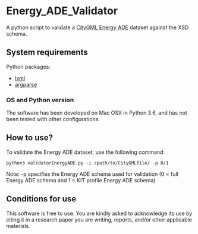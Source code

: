 # Energy_ADE_Validator
A python script to validate a [CityGML Energy ADE](http://www.citygmlwiki.org/index.php/CityGML_Energy_ADE) dataset against the XSD schema.


System requirements
---------------------

Python packages:

+ [lxml](http://lxml.de)
+ [argparse](https://docs.python.org/3/library/argparse.html)

### OS and Python version
  
The software has been developed on Mac OSX in Python 3.6, and has not been tested with other configurations.

How to use?
-----------

To validate the Energy ADE dataset, use the following command:

```
python3 validatorEnergyADE.py -i /path/to/CityGMLfile/ -p 0/1
```
Note: -p specifies the Energy ADE schema used for validation (0 = full Energy ADE schema and 1 = KIT profile Energy ADE schema)

Conditions for use
---------------------

This software is free to use. You are kindly asked to acknowledge its use by citing it in a research paper you are writing, reports, and/or other applicable materials.